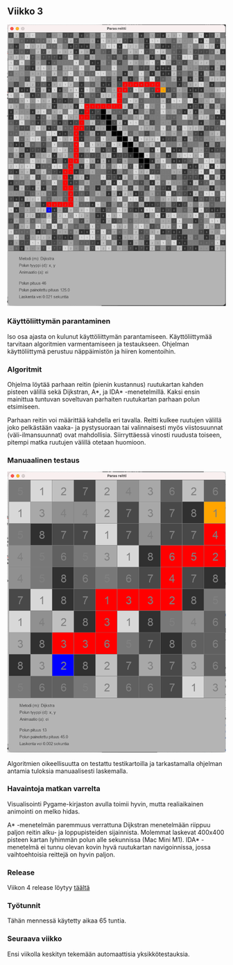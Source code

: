 ## Viikko 3

<img src="/dokumentaatio/png/viikko4.png" width="750">

### Käyttöliittymän parantaminen

Iso osa ajasta on kulunut käyttöliittymän parantamiseen.  Käyttöliittymää tarvitaan algoritmien varmentamiseen ja testaukseen.  Ohjelman käyttöliittymä perustuu näppäimistön ja hiiren komentoihin.

### Algoritmit

Ohjelma löytää parhaan reitin (pienin kustannus) ruutukartan kahden pisteen välillä sekä Dijkstran, A*, ja IDA* -menetelmillä.  Kaksi ensin mainittua tuntuvan soveltuvan parhaiten ruutukartan parhaan polun etsimiseen.

Parhaan reitin voi määrittää kahdella eri tavalla.  Reitti kulkee ruutujen välillä joko pelkästään vaaka- ja pystysuoraan tai valinnaisesti myös viistosuunnat (väli-ilmansuunnat) ovat mahdollisia.  Siirryttäessä vinosti ruudusta toiseen, pitempi matka ruutujen välillä otetaan huomioon.

### Manuaalinen testaus

<img src="/dokumentaatio/png/testikartta04.png" width="750">

Algoritmien oikeellisuutta on testattu testikartoilla ja tarkastamalla ohjelman antamia tuloksia manuaalisesti laskemalla.  

### Havaintoja matkan varrelta

Visualisointi Pygame-kirjaston avulla toimii hyvin, mutta realiaikainen animointi on melko hidas.

A* -menetelmän paremmuus verrattuna Dijkstran menetelmään riippuu paljon reitin alku- ja loppupisteiden sijainnista.  Molemmat laskevat 400x400 pisteen kartan lyhimmän polun alle sekunnissa (Mac Mini M1).  IDA* -menetelmä ei tunnu olevan kovin hyvä ruutukartan navigoinnissa, jossa vaihtoehtoisia reittejä on hyvin paljon.

### Release

Viikon 4 release löytyy [täältä](https://github.com/lautanal/tiralabra/releases/tag/Viikko4)

### Työtunnit

Tähän mennessä käytetty aikaa 65 tuntia.  

### Seuraava viikko

Ensi viikolla keskityn tekemään automaattisia yksikkötestauksia.



